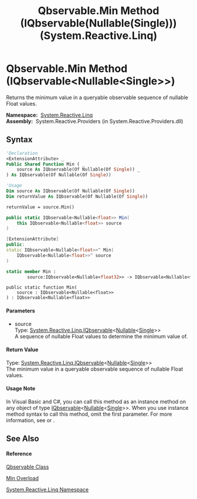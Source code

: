 ﻿---
title: Qbservable.Min Method (IQbservable(Nullable(Single))) (System.Reactive.Linq)
TOCTitle: Min Method (IQbservable(Nullable(Single)))
ms:assetid: M:System.Reactive.Linq.Qbservable.Min(System.Reactive.Linq.IQbservable{System.Nullable{System.Single}})
ms:mtpsurl: https://msdn.microsoft.com/en-us/library/system.reactive.linq.qbservable.min(v=VS.103)
ms:contentKeyID: 36069416
ms.date: 06/28/2011
mtps_version: v=VS.103
dev_langs:
- vb
- csharp
- c++
- fsharp
- jscript
---

# Qbservable.Min Method (IQbservable\<Nullable\<Single\>\>)

Returns the minimum value in a queryable observable sequence of nullable Float values.

**Namespace:**  [System.Reactive.Linq](hh211929\(v=vs.103\).md)  
**Assembly:**  System.Reactive.Providers (in System.Reactive.Providers.dll)

## Syntax

``` vb
'Declaration
<ExtensionAttribute> _
Public Shared Function Min ( _
    source As IQbservable(Of Nullable(Of Single)) _
) As IQbservable(Of Nullable(Of Single))
```

``` vb
'Usage
Dim source As IQbservable(Of Nullable(Of Single))
Dim returnValue As IQbservable(Of Nullable(Of Single))

returnValue = source.Min()
```

``` csharp
public static IQbservable<Nullable<float>> Min(
    this IQbservable<Nullable<float>> source
)
```

``` c++
[ExtensionAttribute]
public:
static IQbservable<Nullable<float>>^ Min(
    IQbservable<Nullable<float>>^ source
)
```

``` fsharp
static member Min : 
        source:IQbservable<Nullable<float32>> -> IQbservable<Nullable<float32>> 
```

``` jscript
public static function Min(
    source : IQbservable<Nullable<float>>
) : IQbservable<Nullable<float>>
```

#### Parameters

  - source  
    Type: [System.Reactive.Linq.IQbservable](hh229328\(v=vs.103\).md)\<[Nullable](https://msdn.microsoft.com/en-us/library/b3h38hb0)\<[Single](https://msdn.microsoft.com/en-us/library/3www918f)\>\>  
    A sequence of nullable Float values to determine the minimum value of.  

#### Return Value

Type: [System.Reactive.Linq.IQbservable](hh229328\(v=vs.103\).md)\<[Nullable](https://msdn.microsoft.com/en-us/library/b3h38hb0)\<[Single](https://msdn.microsoft.com/en-us/library/3www918f)\>\>  
The minimum value in a queryable observable sequence of nullable Float values.  

#### Usage Note

In Visual Basic and C\#, you can call this method as an instance method on any object of type [IQbservable](hh229328\(v=vs.103\).md)\<[Nullable](https://msdn.microsoft.com/en-us/library/b3h38hb0)\<[Single](https://msdn.microsoft.com/en-us/library/3www918f)\>\>. When you use instance method syntax to call this method, omit the first parameter. For more information, see [](https://msdn.microsoft.com/en-us/library/Bb384936) or [](https://msdn.microsoft.com/en-us/library/Bb383977).

## See Also

#### Reference

[Qbservable Class](hh211693\(v=vs.103\).md)

[Min Overload](hh212012\(v=vs.103\).md)

[System.Reactive.Linq Namespace](hh211929\(v=vs.103\).md)


